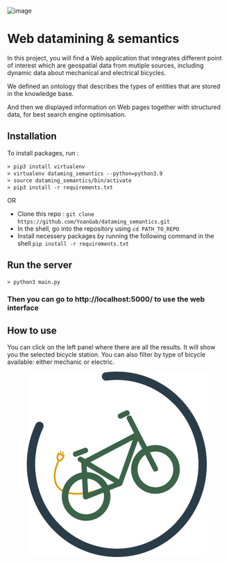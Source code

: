 ![image](https://user-images.githubusercontent.com/91973070/159378588-044d206d-e1b5-4625-9490-99a078c4e693.png)


# Web datamining & semantics

In this project, you will find a Web application that integrates different point of interest which are geospatial data from mutiple sources, including dynamic data about mechanical and electrical bicycles.

We defined an ontology that describes the types of entities that are stored in the knowledge base.

And then we displayed information on Web pages together with structured data, for best search engine optimisation.

## Installation

To install packages, run :
```
> pip3 install virtualenv
> virtualenv dataming_semantics --python=python3.9
> source dataming_semantics/bin/activate
> pip3 install -r requirements.txt
```
 OR 
 
-   Clone this repo :
    `git clone https://github.com/YoanGab/dataming_semantics.git`
-   In the shell, go into the repository using `cd PATH_TO_REPO`
-   Install necessery packages by running the following command in the shell
    `pip install -r requirements.txt`


## Run the server
```
> python3 main.py
```

### Then you can go to http://localhost:5000/ to use the web interface




## How to use

You can click on the left panel where there are all the results. It will show you the selected bicycle station.
You can also filter by type of bicycle available: either mechanic or electric.


<p align="center">
    <img src='https://github.com/YoanGab/dataming_semantics/blob/master/templates/assets/common/images/logo.png' alt='logo'>
</p>

